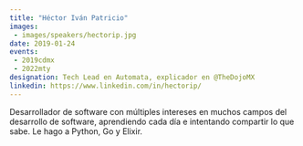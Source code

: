 ```yaml
---
title: "Héctor Iván Patricio"
images:
 - images/speakers/hectorip.jpg
date: 2019-01-24
events: 
 - 2019cdmx
 - 2022mty
designation: Tech Lead en Automata, explicador en @TheDojoMX
linkedin: https://www.linkedin.com/in/hectorip/ 
---
```


Desarrollador de software con múltiples intereses en muchos campos del desarrollo de software, aprendiendo cada día e intentando compartir lo que sabe. Le hago a Python, Go y Elixir.